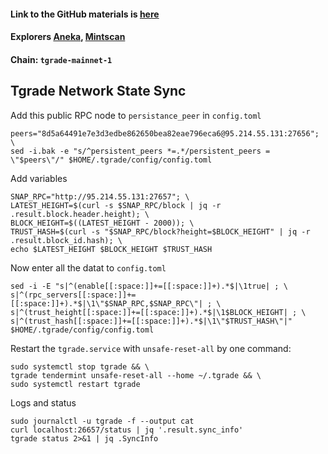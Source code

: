 #### Link to the GitHub materials is [here](https://github.com/confio/tgrade-networks)
#### Explorers [Aneka](https://tgrade.aneka.io/), [Mintscan](https://www.mintscan.io/tgrade/)
#### Chain: `tgrade-mainnet-1`
## Tgrade Network State Sync
Add this public RPC node to `persistance_peer` in `config.toml`
```
peers="8d5a64491e7e3d3edbe862650bea82eae796eca6@95.214.55.131:27656"; \
sed -i.bak -e "s/^persistent_peers *=.*/persistent_peers = \"$peers\"/" $HOME/.tgrade/config/config.toml
```
Add variables
```
SNAP_RPC="http://95.214.55.131:27657"; \
LATEST_HEIGHT=$(curl -s $SNAP_RPC/block | jq -r .result.block.header.height); \
BLOCK_HEIGHT=$((LATEST_HEIGHT - 2000)); \
TRUST_HASH=$(curl -s "$SNAP_RPC/block?height=$BLOCK_HEIGHT" | jq -r .result.block_id.hash); \
echo $LATEST_HEIGHT $BLOCK_HEIGHT $TRUST_HASH
```
Now enter all the datat to `config.toml`
```
sed -i -E "s|^(enable[[:space:]]+=[[:space:]]+).*$|\1true| ; \
s|^(rpc_servers[[:space:]]+=[[:space:]]+).*$|\1\"$SNAP_RPC,$SNAP_RPC\"| ; \
s|^(trust_height[[:space:]]+=[[:space:]]+).*$|\1$BLOCK_HEIGHT| ; \
s|^(trust_hash[[:space:]]+=[[:space:]]+).*$|\1\"$TRUST_HASH\"|" $HOME/.tgrade/config/config.toml
```
Restart the `tgrade.service` with `unsafe-reset-all` by one command:
```
sudo systemctl stop tgrade && \
tgrade tendermint unsafe-reset-all --home ~/.tgrade && \
sudo systemctl restart tgrade
```
Logs and status
```
sudo journalctl -u tgrade -f --output cat
curl localhost:26657/status | jq '.result.sync_info'
tgrade status 2>&1 | jq .SyncInfo
```
